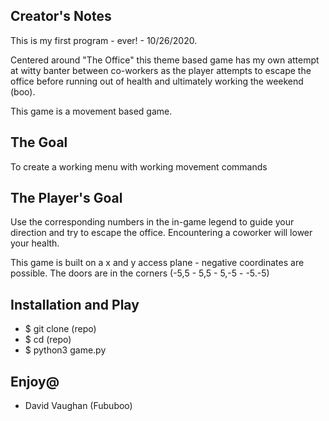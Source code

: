 ## Creator's Notes

This is my first program - ever! - 10/26/2020.

Centered around "The Office" this theme based game has my own attempt at witty banter between co-workers as the player attempts to escape the office before running out of health and ultimately working the weekend (boo).

This game is a movement based game.

## The Goal
To create a working menu with working movement commands

## The Player's Goal

Use the corresponding numbers in the in-game legend to guide your direction and try to escape the office. Encountering a coworker will lower your health. 

This game is built on a x and y access plane - negative coordinates are possible. The doors are in the corners (-5,5 - 5,5 - 5,-5 - -5.-5)


## Installation and Play
- $ git clone (repo)
- $ cd (repo)
- $ python3 game.py
  
  
## Enjoy@

- David Vaughan (Fububoo)
